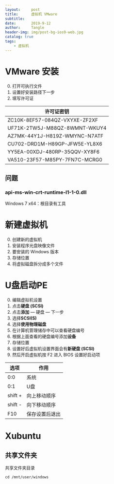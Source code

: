 ```yaml
---
layout:     post
title:      虚拟机 VMware
subtitle:   
date:       2019-9-12
author:     Tangle
header-img: img/post-bg-ios9-web.jpg
catalog: true
tags:
    - 虚拟机
---
```


# VMware 安装

0. 打开可执行文件
0. 设置好安装路径下一步
0. 填写许可证

| 许可证密钥                    |
| ----------------------------- |
| ZC10K-8EF57-084QZ-VXYXE-ZF2XF |
| UF71K-2TW5J-M88QZ-8WMNT-WKUY4 |
| AZ7MK-44Y1J-H819Z-WMYNC-N7ATF |
| CU702-DRD1M-H89GP-JFW5E-YL8X6 |
| YY5EA-00XDJ-480RP-35QQV-XY8F6 |
| VA510-23F57-M85PY-7FN7C-MCRG0 |

## 问题

### api-ms-win-crt-runtime-l1-1-0.dll

Windows 7 x64：根目录有工具

# 新建虚拟机

0. 创建新的虚拟机
0. 安装程序光盘映像文件
0. 要安装的 Windows 版本
0. 存储位置
0. 将虚拟磁盘拆分成多个文件

# U盘启动PE

0. 编辑虚拟机设置
0. 点击**硬盘 (SCSI)**
0. 点击**添加** — 硬盘 — 下一步
0. 选择**SCSI(S)**
0. 选择**使用物理磁盘**
0. 在计算机管理储存中可以查看硬盘编号
0. 根据上面查看的硬盘编号添加**设备**
0. 存储位置
0. 设置好后虚拟机设置界面会有**新硬盘 (SCSI)**
0. 然后开启虚拟机按 F2 进入 BIOS 设置好启动项

|   选项      |        作用        |
| ------- | -------------- |
| 0:0     | 系统     |
| 0:1     | U盘         |
| shift + | 向上移动顺序   |
| shift - | 向下移动顺序   |
| F10     | 保存设置后退出 |

# Xubuntu

## 共享文件夹

共享文件夹目录

```
cd /mnt/user/windows
```

